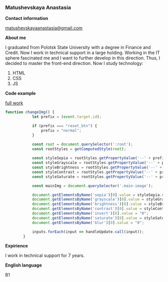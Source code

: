 ### Matushevskaya Anastasia ###

**Contact information**

matushevskayaanastasia@gmail.com


**About me**

I graduated from Polotsk State University with a degree in Finance and Credit. Now I work in technical support in a large holding. Working in the IT sphere fascinated me and I want to further develop in this direction. Thus, I decided to master the front-end direction.
Now I study technology:
1. HTML
1. CSS
1. JS

**Code example**

[full work](https://rolling-scopes-school.github.io/anastasia-v-m-JSFEPRESCHOOL/js30-2/)

```javascript
function changeImg() {
            let prefix = (event.target.id);

            if (prefix === "reset_btn") {
                prefix = "normal";
            }

            const root = document.querySelector(':root');
            const rootStyles = getComputedStyle(root);
            
            const styleSepia = rootStyles.getPropertyValue('--' + prefix + '-sepia');
            const styleGrayscale = rootStyles.getPropertyValue('--' + prefix + '-grayscale');
            const styleBrightness = rootStyles.getPropertyValue('--' + prefix + '-brightness');
            const styleContrast = rootStyles.getPropertyValue('--' + prefix + '-contrast');
            const styleSaturate = rootStyles.getPropertyValue('--' + prefix + '-saturate');

            const mainImg = document.querySelector('.main-image');

            document.getElementsByName('sepia')[0].value = styleSepia.substr(0, styleSepia.length-1).trim();
            document.getElementsByName('grayscale')[0].value = styleGrayscale.substr(0, styleGrayscale.length-1).trim();
            document.getElementsByName('brightness')[0].value = styleBrightness.substr(0, styleBrightness.length-1).trim();
            document.getElementsByName('contrast')[0].value = styleContrast.substr(0, styleContrast.length-1).trim();
            document.getElementsByName('invert')[0].value = "0";
            document.getElementsByName('saturate')[0].value = styleSaturate.substr(0, styleSaturate.length-1).trim();
            document.getElementsByName('blur')[0].value = "0";

            inputs.forEach(input => handleUpdate.call(input));
        }
```
		
**Expirience**

I work in technical support for 7 years.

**English language**

B1
